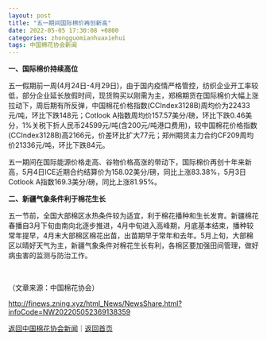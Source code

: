 ```yaml
---
layout: post
title: "五一期间国际棉价再创新高"
date: 2022-05-05 17:30:08 +0800
categories: zhongguomianhuaxiehui
tags: 中国棉花协会新闻
---
```

<p><strong>一、国际棉价持续高位</strong></p>
 <p>五一假期前一周(4月24日-4月29日)，由于国内疫情严格管控，纺织企业开工率较低，部分企业延长放假时间，现货购买以刚需为主，郑棉期货在国际棉价大幅上涨拉动下，周后期有所反弹，中国棉花价格指数(CCIndex3128B)周均价为22433元/吨，环比下跌148元；Cotlook A指数周均价157.57美分/磅，环比下跌0.46美分，1%关税下折人民币24599元/吨(含200元/吨港口费用)，较中国棉花价格指数(CCIndex3128B)高2166元，价差环比扩大77元；郑州期货主力合约CF209周均价21336元/吨，环比下跌84元。</p>
 <p>五一期间在国际能源价格走高、谷物价格高涨的带动下，国际棉价再创十年来新高，5月4日ICE近期合约结算价为158.02美分/磅，同比上涨83.38%，5月3日Cotlook A指数169.3美分/磅，同比上涨81.95%。 </p>
 <p><strong>二、新疆气象条件利于棉花生长</strong></p>
 <p>五一节前，全国大部棉区水热条件较为适宜，利于棉花播种和生长发育。新疆棉花春播自3月下旬由南向北逐步推进，4月中旬进入高峰期，月底基本结束，播种较常年提早，4月末大部棉区棉花出苗，出苗期早于常年和去年。5月上旬，大部棉区以晴好天气为主，新疆气象条件对棉花生长有利，各棉区要加强田间管理，做好病虫害的监测与防治工作。</p>
 <center><br /></center><p class="em_media">（文章来源：中国棉花协会）</p>

<http://finews.zning.xyz/html_News/NewsShare.html?infoCode=NW202205052369138359>

[返回中国棉花协会新闻](//finews.withounder.com/category/zhongguomianhuaxiehui.html)｜[返回首页](//finews.withounder.com/)